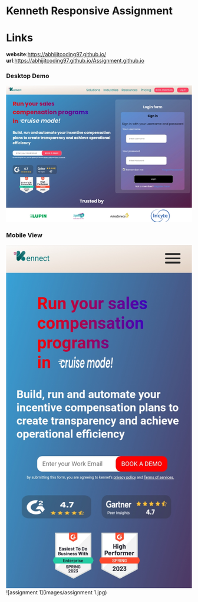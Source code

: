 # Kenneth Responsive Assignment
# Links
**website**:https://abhijitcoding97.github.io/
**url**:https://abhijitcoding97.github.io/Assignment.github.io
### Desktop Demo
![assignment](images/assignment.jpg)
### Mobile View
![ass1.0](images/ass1.0.jpg)
![assignment 1](images/assignment 1.jpg)
